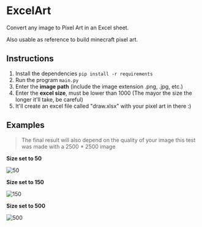 # ExcelArt
Convert any image to Pixel Art in an Excel sheet.

Also usable as reference to build minecraft pixel art.

## Instructions
1. Install the dependencies  ```pip install -r requirements```
2. Run the program ```main.py```
3. Enter the **image path** (include the image extension .png, .jpg, etc.) 
4. Enter the **excel size**, must be lower than 1000 (The mayor the size the longer it'll take, be careful)
5. It'll create an excel file called "draw.xlsx" with your pixel art in there :)

## Examples 
>The final result will also depend on the quality of your image this test was made with a 2500 * 2500 image

**Size set to 50**

![50](https://user-images.githubusercontent.com/73917616/153513558-710b5c21-a30a-4d1f-b9a6-0d1d0628c660.png)

**Size set to 150**

![150](https://user-images.githubusercontent.com/73917616/153513417-62eaaf06-5a59-48de-8d34-cf21a568919d.png)

**Size set to 500**

![500](https://user-images.githubusercontent.com/73917616/153514294-949af38a-73fe-4186-8fd7-2e2b04fba239.png)


